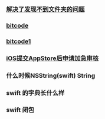 ### [解决了发现不到文件夹的问题](http://www.jianshu.com/p/631bd7f12a38)

### [bitcode](http://www.jianshu.com/p/3e1b4e2d06c6)

### [bitcode1](http://blog.csdn.net/hongfengkt/article/details/48543091)

###  [iOS提交AppStore后申请加急审核](http://blog.csdn.net/hongfengkt/article/details/48667945)

### 什么时候NSString(swift) String

### swift 的字典长什么样

### swift 闭包